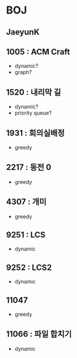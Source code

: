 # BOJ
## JaeyunK

## 1005 : ACM Craft
- dynamic?
- graph?

## 1520 : 내리막 길
- dynamic?
- priority queue?

## 1931 : 회의실배정
- greedy

## 2217 : 동전 0
- greedy

## 4307 : 개미
- greedy

## 9251 : LCS
- dynamic

## 9252 : LCS2
- dynamic

## 11047
- greedy

## 11066 : 파일 합치기
- dynamic
